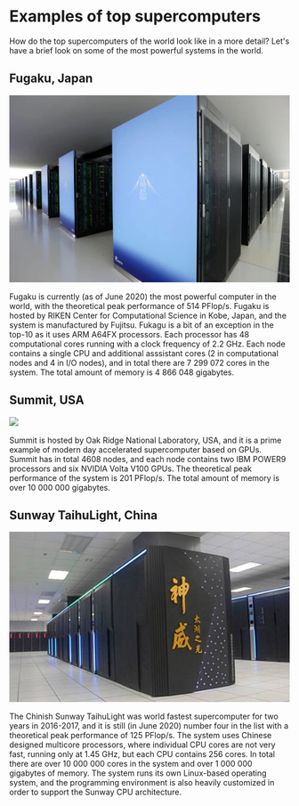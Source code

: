 # Examples of top supercomputers

How do the top supercomputers of the world look like in a more detail? Let's
have a brief look on some of the most powerful systems in the world.

## Fugaku, Japan

 ![](images/fugaku.jpeg)

Fugaku is currently (as of June 2020) the most powerful computer in the world,
with the theoretical peak performance of 514 PFlop/s. Fugaku is hosted by
RIKEN Center for Computational Science in Kobe, Japan, and the system is
manufactured by Fujitsu. Fukagu is a bit of an exception in the top-10 as it
uses ARM A64FX processors. Each processor has 48 computational cores running
with a clock frequency of 2.2 GHz. Each node contains a single CPU and
additional asssistant cores (2 in computational nodes and 4 in I/O nodes), and
in total there are 7 299 072 cores in the system. The total amount of memory
is 4 866 048 gigabytes.

## Summit, USA

![](images/summit.jpg)

Summit is hosted by Oak Ridge National Laboratory, USA, and it is a prime
example of modern day accelerated supercomputer based on GPUs. Summit has in total 4608
nodes, and each node contains two IBM POWER9 processors and six NVIDIA Volta
V100 GPUs. The theoretical peak performance of the system is 201 PFlop/s. The
total amount of memory is over 10 000 000 gigabytes.

## Sunway TaihuLight, China

![](images/sunway.jpg)

The Chinish Sunway TaihuLight was world fastest supercomputer for two years in
2016-2017, and it is still (in June 2020) number four in the list with a
theoretical peak performance of 125 PFlop/s. The system uses Chinese designed
multicore processors, where individual CPU cores are not very fast, running
only at 1.45 GHz, but each CPU contains 256 cores. In total there are over 10
000 000 cores in the system and over 1 000 000 gigabytes of memory. The system
runs its own Linux-based operating system, and the programming environment is
also heavily customized in order to support the Sunway CPU architecture.
